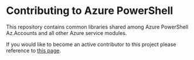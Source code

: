 # Contributing to Azure PowerShell

This repository contains common libraries shared among Azure PowerShell Az.Accounts and all other Azure service modules. 

If you would like to become an active contributor to this project please reference to [this page](https://github.com/Azure/azure-powershell/blob/master/CONTRIBUTING.md).